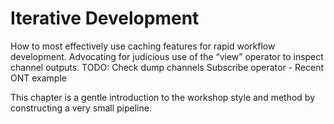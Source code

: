 # Iterative Development

How to most effectively use caching features for rapid workflow development. Advocating for judicious use of the “view” operator to inspect channel outputs. TODO: Check dump channels
Subscribe operator - Recent ONT example

This chapter is a gentle introduction to the workshop style and method by constructing a very small pipeline.
